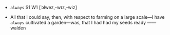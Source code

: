 - `always` S1 W1 [ˈɔlwez,-wɪz,-wiz]



- All that I could say, then, with respect to farming on a large scale﻿—I have `always` cultivated a garden﻿—was, that I had had my seeds ready —— walden